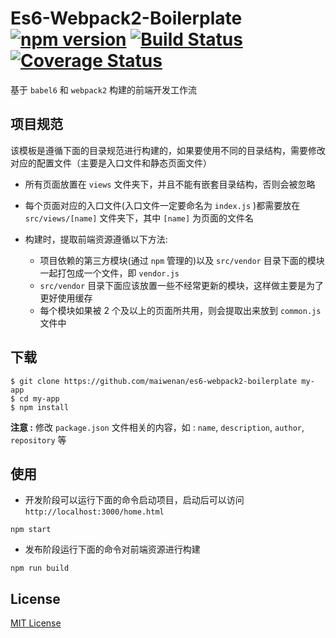 # Es6-Webpack2-Boilerplate [![npm version](https://badge.fury.io/js/es6-webpack2-boilerplate.svg)](https://badge.fury.io/js/es6-webpack2-boilerplate) [![Build Status](https://travis-ci.org/maiwenan/es6-webpack2-boilerplate.svg?branch=master)](https://travis-ci.org/maiwenan/es6-webpack2-boilerplate) [![Coverage Status](https://coveralls.io/repos/github/maiwenan/es6-webpack2-boilerplate/badge.svg?branch=master)](https://coveralls.io/github/maiwenan/es6-webpack2-boilerplate?branch=master)

基于 `babel6` 和 `webpack2` 构建的前端开发工作流

## 项目规范

该模板是遵循下面的目录规范进行构建的，如果要使用不同的目录结构，需要修改对应的配置文件（主要是入口文件和静态页面文件）

* 所有页面放置在 `views` 文件夹下，并且不能有嵌套目录结构，否则会被忽略
* 每个页面对应的入口文件(入口文件一定要命名为 `index.js` )都需要放在 `src/views/[name]` 文件夹下，其中 `[name]` 为页面的文件名
* 构建时，提取前端资源遵循以下方法:

  * 项目依赖的第三方模块(通过 `npm` 管理的)以及 `src/vendor` 目录下面的模块一起打包成一个文件，即 `vendor.js`
  * `src/vendor` 目录下面应该放置一些不经常更新的模块，这样做主要是为了更好使用缓存
  * 每个模块如果被 2 个及以上的页面所共用，则会提取出来放到 `common.js` 文件中

## 下载

```
$ git clone https://github.com/maiwenan/es6-webpack2-boilerplate my-app
$ cd my-app
$ npm install
```

**注意 :** 修改 `package.json` 文件相关的内容，如 : `name`, `description`, `author`, `repository` 等

## 使用

* 开发阶段可以运行下面的命令启动项目，启动后可以访问 `http://localhost:3000/home.html`

```
npm start
```

* 发布阶段运行下面的命令对前端资源进行构建

```
npm run build
```

## License

[MIT License](https://github.com/maiwenan/es6-webpack2-boilerplate/blob/master/LICENSE)

